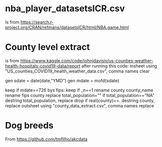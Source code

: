 # nba_player_datasetsICR.csv # 

Is from https://search.r-project.org/CRAN/refmans/datasetsICR/html/NBA.game.html

# County level extract #

is from https://www.kaggle.com/code/johnjdavisiv/us-counties-weather-health-hospitals-covid19-data/report after running this code:
insheet using "US_counties_COVID19_health_weather_data.csv", comma names clear 

gen sdate = date(date,"YMD")
gen mdate = mofd(sdate)

keep if mdate==726
bys fips: keep if _n==1
rename county county_name 
rename fips county 
replace total_population="" if total_population=="NA"
destring total_population, replace 
drop if real(county)==.
destring county, replace 
outsheet using "county_data_extract.csv", comma names replace 

# Dog breeds # 

From https://github.com/tmfilho/akcdata

